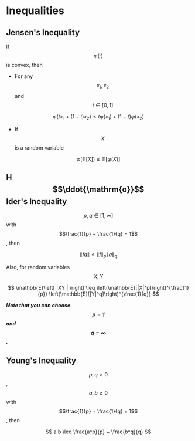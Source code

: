 # Inequalities

## Jensen's Inequality

If $$\varphi(\cdot)$$ is convex, then

- For any $$x_1, x_2$$ and $$t \in [0,1]$$

$$
\varphi(t x_1 + (1-t)x_2) \leq t \varphi(x_1) + (1-t)\varphi(x_2)
$$

- If $$X$$ is a random variable

$$
\varphi(\mathbb{E}[X]) \leq \mathbb{E}[\varphi(X)]
$$

## H$$\ddot{\mathrm{o}}$$lder's Inequality

$$p, q \in [1, \infty]$$ with $$\frac{1}{p} + \frac{1}{q} = 1$$, then

$$
\|f g\| \leq \|f\|_p \|g\|_q
$$

Also, for random variables $$X ,Y$$

$$
\mathbb{E}\left[ |XY | \right] \leq \left(\mathbb{E}[|X|^p]\right)^{\frac{1}{p}} \left(\mathbb{E}[|Y|^q]\right)^{\frac{1}{q}}
$$ 

***Note that you can choose $$p = 1$$ and $$q = \infty$$.***

## Young's Inequality

$$p, q > 0$$, $$a, b \geq 0$$ with $$\frac{1}{p} + \frac{1}{q} = 1$$, then

$$
a b \leq \frac{a^p}{p} + \frac{b^q}{q}
$$